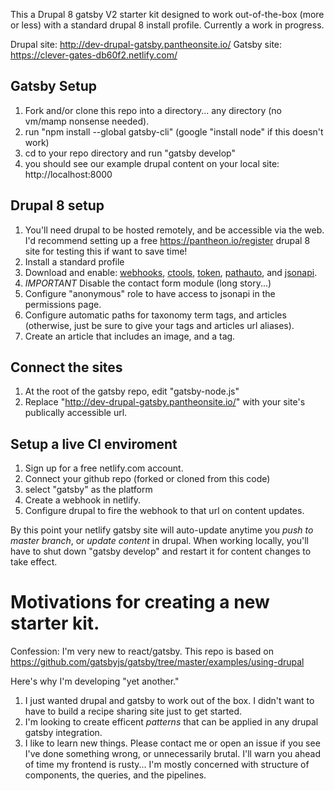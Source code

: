
This a Drupal 8 gatsby V2 starter kit designed to work out-of-the-box (more or less) with a standard drupal 8 install profile. Currently a work in progress.

Drupal site: http://dev-drupal-gatsby.pantheonsite.io/
Gatsby site: https://clever-gates-db60f2.netlify.com/

## Gatsby Setup 
1. Fork and/or clone this repo into a directory... any directory (no vm/mamp nonsense needed). 
2. run "npm install --global gatsby-cli" (google "install node" if this doesn't work)
3. cd to your repo directory and run "gatsby develop" 
4. you should see our example drupal content on your local site: http://localhost:8000 

## Drupal 8 setup 
1. You'll need drupal to be hosted remotely, and be accessible via the web. I'd recommend setting up a free https://pantheon.io/register drupal 8 site for testing this if want to save time! 
3. Install a standard profile
4. Download and enable: [webhooks](https://www.drupal.org/project/webhooks), [ctools](https://www.drupal.org/project/ctools), [token](https://www.drupal.org/project/token), [pathauto](https://www.drupal.org/project/pathauto), and [jsonapi](https://www.drupal.org/project/jsonapi). 
6. *IMPORTANT* Disable the contact form module (long story...)
7. Configure "anonymous" role to have access to jsonapi in the permissions page. 
8. Configure automatic paths for taxonomy term tags, and articles (otherwise, just be sure to give your tags and articles url aliases). 
9. Create an article that includes an image, and a tag. 

## Connect the sites 
1. At the root of the gatsby repo, edit "gatsby-node.js" 
2. Replace "http://dev-drupal-gatsby.pantheonsite.io/" with your site's publically accessible url. 

## Setup a live CI enviroment 
1. Sign up for a free netlify.com account. 
2. Connect your github repo (forked or cloned from this code)
3. select "gatsby" as the platform
4. Create a webhook in netlify. 
5. Configure drupal to fire the webhook to that url on content updates. 

By this point your netlify gatsby site will auto-update anytime you *push to master branch*, or *update content* in drupal. When working locally, you'll have to shut down "gatsby develop" and restart it for content changes to take effect. 

# Motivations for creating a new starter kit. 
Confession: I'm very new to react/gatsby. This repo is based on https://github.com/gatsbyjs/gatsby/tree/master/examples/using-drupal

Here's why I'm developing "yet another." 
1. I just wanted drupal and gatsby to work out of the box. I didn't want to have to build a recipe sharing site just to get started. 
2. I'm looking to create efficent *patterns* that can be applied in any drupal gatsby integration.
3. I like to learn new things. Please contact me or open an issue if you see I've done something wrong, or unnecessarily brutal. I'll warn you ahead of time my frontend is rusty... I'm mostly concerned with structure of components, the queries, and the pipelines. 


